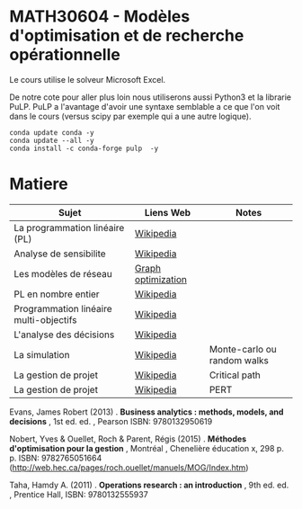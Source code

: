 # MATH30604 - Modèles d'optimisation et de recherche opérationnelle

Le cours utilise le solveur Microsoft Excel. 

De notre cote pour aller plus loin nous utiliserons aussi Python3 et la librarie PuLP. PuLP a l'avantage d'avoir une syntaxe semblable a ce que l'on voit dans le cours (versus scipy par exemple qui a une autre logique).

```
conda update conda -y
conda update --all -y
conda install -c conda-forge pulp  -y
```

# Matiere

| Sujet | Liens Web | Notes |
| ---------------| -------------- | --------------- |
| La programmation linéaire (PL) | [Wikipedia](https://en.wikipedia.org/wiki/Linear_programming) | |
| Analyse de sensibilite | [Wikipedia](https://en.wikipedia.org/wiki/Sensitivity_analysis) | |
| Les modèles de réseau | [Graph optimization](https://scipbook.readthedocs.io/en/latest/graph.html) | |
| PL en nombre entier | [Wikipedia](https://en.wikipedia.org/wiki/Integer_programming) | |
| Programmation linéaire multi-objectifs | [Wikipedia](https://en.wikipedia.org/wiki/Multi-objective_linear_programming) | |
| L'analyse des décisions | [Wikipedia](https://en.wikipedia.org/wiki/Decision_tree) | |
| La simulation | [Wikipedia](https://en.wikipedia.org/wiki/Monte_Carlo_method) | Monte-carlo ou random walks |
| La gestion de projet | [Wikipedia](https://en.wikipedia.org/wiki/Critical_path_method) | Critical path |
| La gestion de projet | [Wikipedia](https://en.wikipedia.org/wiki/Program_evaluation_and_review_technique) | PERT |

Evans, James Robert (2013)	. **Business analytics : methods, models, and decisions** , 1st ed. ed. , Pearson
ISBN: 9780132950619 

Nobert, Yves & Ouellet, Roch & Parent, Régis (2015) . **Méthodes d'optimisation pour la gestion** , Montréal , Chenelière éducation x, 298 p. p.
ISBN: 9782765051664
(http://web.hec.ca/pages/roch.ouellet/manuels/MOG/Index.htm)

Taha, Hamdy A. (2011)	. **Operations research : an introduction**	, 9th ed. ed. , Prentice Hall,
ISBN: 9780132555937 
